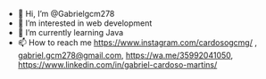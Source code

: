 - 👋 Hi, I’m @Gabrielgcm278
- 👀 I’m interested in web development
- 🌱 I’m currently learning Java
- 📫 How to reach me https://www.instagram.com/cardosogcmg/ , gabriel.gcm278@gmail.com, https://wa.me/35992041050, https://www.linkedin.com/in/gabriel-cardoso-martins/

<!---
Gabrielgcm278/Gabrielgcm278 is a ✨ special ✨ repository because its `README.md` (this file) appears on your GitHub profile.
You can click the Preview link to take a look at your changes.
--->
